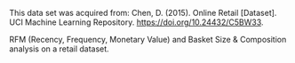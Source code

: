 This data set was acquired from: Chen, D. (2015). Online Retail [Dataset]. UCI Machine Learning Repository. https://doi.org/10.24432/C5BW33.

RFM (Recency, Frequency, Monetary Value) and Basket Size & Composition analysis on a retail dataset.

